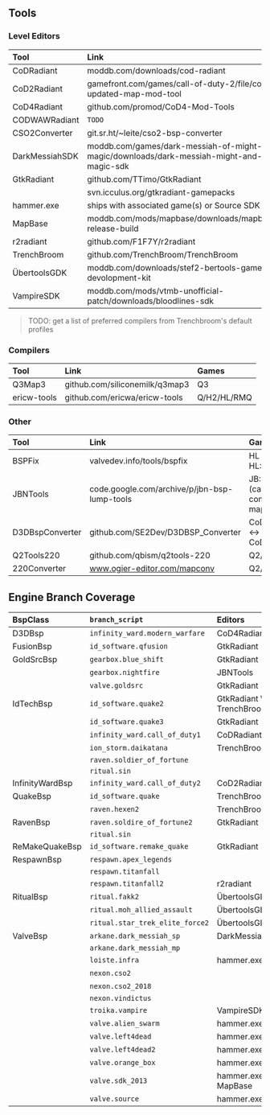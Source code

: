 ## Tools

### Level Editors

| Tool           | Link                                                                                   | Games                                |
| :------------- | :------------------------------------------------------------------------------------- | :----------------------------------- |
| CoDRadiant     | moddb.com/downloads/cod-radiant                                                        | CoD1                                 |
| CoD2Radiant    | gamefront.com/games/call-of-duty-2/file/cod2-updated-map-mod-tool                      | CoD2                                 |
| CoD4Radiant    | github.com/promod/CoD4-Mod-Tools                                                       | COD4:MW                              |
| CODWAWRadiant  | `TODO`                                                                                 |                                      |
| CSO2Converter  | git.sr.ht/~leite/cso2-bsp-converter                                                    | CS:S -> CS:O2                        |
| DarkMessiahSDK | moddb.com/games/dark-messiah-of-might-magic/downloads/dark-messiah-might-and-magic-sdk | Dark Messiah SP                      |
| GtkRadiant     | github.com/TTimo/GtkRadiant                                                            | Q3/RtCW/W:ET/SoF2/JK2/JA/EF/HL/Q2/H2 |
|                | svn.icculus.org/gtkradiant-gamepacks                                                   |                                      |
| hammer.exe     | ships with associated game(s) or Source SDK                                            | SOURCE ENGINE                        |
| MapBase        | moddb.com/mods/mapbase/downloads/mapbase-release-build                                 | Source SDK 2013                      |
| r2radiant      | github.com/F1F7Y/r2radiant                                                             | R2                                   |
| TrenchBroom    | github.com/TrenchBroom/TrenchBroom                                                     | Q/Q2/H2/Daikatana                    |
| ÜbertoolsGDK   | moddb.com/downloads/stef2-bertools-game-devolopment-kit                                | FAKK2/EF2/MOH:AA/AMA                 |
| VampireSDK     | moddb.com/mods/vtmb-unofficial-patch/downloads/bloodlines-sdk                          | VtMB                                 |

> TODO: get a list of preferred compilers from Trenchbroom's default profiles


### Compilers

| Tool            | Link                                                              | Games
| :-------------- | :---------------------------------------------------------------- | :----------------------------------- |
| Q3Map3          | github.com/siliconemilk/q3map3                                    | Q3                                   |
| ericw-tools     | github.com/ericwa/ericw-tools                                     | Q/H2/HL/RMQ                          |


### Other

| Tool            | Link                                                              | Games
| :-------------- | :---------------------------------------------------------------- | :----------------------------------- |
| BSPFix          | valvedev.info/tools/bspfix                                        | HL -> HL:BS                          |
| JBNTools        | code.google.com/archive/p/jbn-bsp-lump-tools                      | JB:N (cannot compile maps)           |
| D3DBspConverter | github.com/SE2Dev/D3DBSP_Converter                                | CoD:WaW <-> CoD:BO                   |
| Q2Tools220      | github.com/qbism/q2tools-220                                      | Q2/HL                                |
| 220Converter    | www.ogier-editor.com/mapconv                                      | Q2/Q3                                |



## Engine Branch Coverage

| BspClass        | `branch_script`                 | Editors                  | Converter     | Other      |
| :-------------- | :------------------------------ | :----------------------- | :------------ | :--------- |
| D3DBsp          | `infinity_ward.modern_warfare`  | CoD4Radiant              |               |            |
| FusionBsp       | `id_software.qfusion`           | GtkRadiant               |               |            |
| GoldSrcBsp      | `gearbox.blue_shift`            | GtkRadiant               | BSPFix        |            |
|                 | `gearbox.nightfire`             | JBNTools                 |               | JBNTools   |
|                 | `valve.goldsrc`                 | GtkRadiant               |               |            |
| IdTechBsp       | `id_software.quake2`            | GtkRadiant \ TrenchBroom |               | Q2Tools220 |
|                 | `id_software.quake3`            | GtkRadiant               |               |            |
|                 | `infinity_ward.call_of_duty1`   | CoDRadiant               |               |            |
|                 | `ion_storm.daikatana`           | TrenchBroom              |               |            |
|                 | `raven.soldier_of_fortune`      |                          |               |            |
|                 | `ritual.sin`                    |                          |               |            |
| InfinityWardBsp | `infinity_ward.call_of_duty2`   | CoD2Radiant              |               |            |
| QuakeBsp        | `id_software.quake`             | TrenchBroom              |               |            |
|                 | `raven.hexen2`                  | TrenchBroom              |               |            |
| RavenBsp        | `raven.soldire_of_fortune2`     | GtkRadiant               |               |            |
|                 | `ritual.sin`                    |                          |               |            |
| ReMakeQuakeBsp  | `id_software.remake_quake`      | GtkRadiant               |               |            |
| RespawnBsp      | `respawn.apex_legends`          |                          |               |            |
|                 | `respawn.titanfall`             |                          |               |            |
|                 | `respawn.titanfall2`            | r2radiant                |               |            |
| RitualBsp       | `ritual.fakk2`                  | ÜbertoolsGDK             |               |            |
|                 | `ritual.moh_allied_assault`     | ÜbertoolsGDK             |               |            |
|                 | `ritual.star_trek_elite_force2` | ÜbertoolsGDK             |               |            |
| ValveBsp        | `arkane.dark_messiah_sp`        | DarkMessiahSDK           |               |            |
|                 | `arkane.dark_messiah_mp`        |                          |               |            |
|                 | `loiste.infra`                  | hammer.exe               |               |            |
|                 | `nexon.cso2`                    |                          | CSO2Converter |            |
|                 | `nexon.cso2_2018`               |                          | CSO2Converter |            |
|                 | `nexon.vindictus`               |                          |               |            |
|                 | `troika.vampire`                | VampireSDK               |               |            |
|                 | `valve.alien_swarm`             | hammer.exe               |               |            |
|                 | `valve.left4dead`               | hammer.exe               |               |            |
|                 | `valve.left4dead2`              | hammer.exe               |               |            |
|                 | `valve.orange_box`              | hammer.exe               |               |            |
|                 | `valve.sdk_2013`                | hammer.exe / MapBase     |               |            |
|                 | `valve.source`                  | hammer.exe               |               |            |

